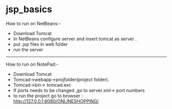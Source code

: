 # jsp_basics

How to run on NetBeans:-
- Download Tomcat
- In NetBeans configure server and insert tomcat as server .
- put .jsp files in web folder
- run the server 

------------------
How to run on NotePad:-

- Download Tomcat
- Tomcad->webapp->projfolder(project folder).
- Tomcad->bin-> tomcad.exc
- If ports needs to be changed ,go to server.xml-> port numbers
- to run the project go to browser :  http://127.0.0.1:8080/ONLINESHOPPING/
